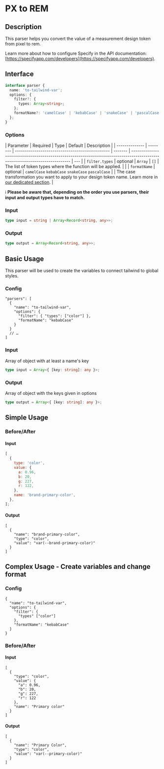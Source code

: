 # PX to REM

## Description

This parser helps you convert the value of a measurement design token from pixel to rem.

Learn more about how to configure Specify in the API documentation: [https://specifyapp.com/developers](https://specifyapp.com/developers).

## Interface

```ts
interface parser {
  name: 'to-tailwind-var';
  options: {
    filter?: {
      types: Array<string>;
    };
    formatName?: 'camelCase' | 'kebabCase' | 'snakeCase' | 'pascalCase';
  };
}
```

### Options

| Parameter      | Required | Type                                             | Default | Description                                                                                                                   |
| -------------- | -------- | ------------------------------------------------ | ------- | ----------------------------------------------------------------------------------------------------------------------------- | --- |
| `filter.types` | optional | `Array`                                          | `[]`    | The list of token types where the function will be applied.                                                                   |     |
| `formatName`   | optional | `camelCase` `kebabCase` `snakeCase` `pascalCase` |         | The case transformation you want to apply to your design token name. Learn more in [our dedicated section](#ℹ️-good-to-know). |

ℹ️ **Please be aware that, depending on the order you use parsers, their input and output types have to match.**

### Input

```ts
type input = string | Array<Record<string, any>>;
```

### Output

```ts
type output = Array<Record<string, any>>;
```

## Basic Usage

This parser will be used to create the variables to connect tailwind to global styles.

### Config

```jsonc
"parsers": [
  {
    "name": "to-tailwind-var",
    "options": {
      "filter": { "types": ["color"] },
      "formatName": "kebabCase"
    }
  }
  // …
]
```

### Input

Array of object with at least a name's key

```ts
type input = Array<{ [key: string]: any }>;
```

### Output

Array of object with the keys given in options

```ts
type output = Array<{ [key: string]: any }>;
```

## Simple Usage

### Before/After

#### Input

```js
[
  {
    type: 'color',
    value: {
      a: 0.96,
      b: 20,
      g: 227,
      r: 122,
    },
    name: 'brand-primary-color',
  },
];
```

#### Output

```jsonc
[
  {
    "name": "brand-primary-color",
    "type": "color",
    "value": "var(--brand-primary-color)"
  }
]
```

## Complex Usage - Create variables and change format

### Config

```jsonc
{
  "name": "to-tailwind-var",
  "options": {
    "filter": {
      "types" ["color"]
    },
    "formatName": "kebabCase"
  }
}
```

### Before/After

#### Input

```jsonc
[
  {
    "type": "color",
    "value": {
      "a": 0.96,
      "b": 20,
      "g": 227,
      "r": 122
    },
    "name": "Primary color"
  }
]
```

#### Output

```jsonc
[
  {
    "name": "Primary Color",
    "type": "color",
    "value": "var(--primary-color)"
  }
]
```
